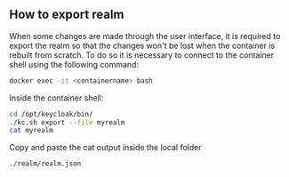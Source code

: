 ## How to export realm
When some changes are made through the user interface, it is required to export the realm so that the changes won't be lost when the container is rebuilt from scratch.
To do so it is necessary to connect to the container shell using the following command:

```bash
docker exec -it <containername> bash
```

Inside the container shell:

```bash
cd /opt/keycloak/bin/
./kc.sh export --file myrealm
cat myrealm
```

Copy and paste the cat output inside the local folder

```console
./realm/realm.json
```
